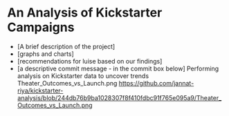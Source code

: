 # An Analysis of Kickstarter Campaigns
* [A brief description of the project]
* [graphs and charts]
* [recommendations for luise based on our findings]
* [a descriptive commit message - in the commit box below]
Performing analysis on Kickstarter data to uncover trends
Theater_Outcomes_vs_Launch.png
https://github.com/jannat-riya/kickstarter-analysis/blob/244db76b9ba1028307f8f410fdbc91f765e095a9/Theater_Outcomes_vs_Launch.png


